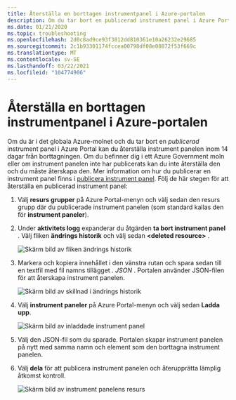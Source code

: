 ```yaml
---
title: Återställa en borttagen instrumentpanel i Azure-portalen
description: Om du tar bort en publicerad instrument panel i Azure Portal kan du återställa instrument panelen.
ms.date: 01/21/2020
ms.topic: troubleshooting
ms.openlocfilehash: 2d0c8ad9ce93f3812dd810361e10a26232e29685
ms.sourcegitcommit: 2c1b93301174fccea00798df08e08872f53f669c
ms.translationtype: MT
ms.contentlocale: sv-SE
ms.lasthandoff: 03/22/2021
ms.locfileid: "104774906"
---
```

# <a name="recover-a-deleted-dashboard-in-the-azure-portal"></a>Återställa en borttagen instrumentpanel i Azure-portalen

Om du är i det globala Azure-molnet och du tar bort en _publicerad_ instrument panel i Azure Portal kan du återställa instrument panelen inom 14 dagar från borttagningen. Om du befinner dig i ett Azure Government moln eller om instrument panelen inte har publicerats kan du inte återställa den och du måste återskapa den. Mer information om hur du publicerar en instrument panel finns i [publicera instrument panel](azure-portal-dashboard-share-access.md#publish-a-dashboard). Följ de här stegen för att återställa en publicerad instrument panel:

1. Välj **resurs grupper** på Azure Portal-menyn och välj sedan den resurs grupp där du publicerade instrument panelen (som standard kallas den för **instrument paneler**).

1. Under **aktivitets logg** expanderar du åtgärden **ta bort instrument panel** . Välj fliken **ändrings historik** och välj sedan **\<deleted resource\>** .

    ![Skärm bild av fliken ändrings historik](media/recover-shared-deleted-dashboard/change-history-tab.png)

1. Markera och kopiera innehållet i den vänstra rutan och spara sedan till en textfil med fil namns tillägget _. JSON_ . Portalen använder JSON-filen för att återskapa instrument panelen.

    ![Skärm bild av skillnad i ändrings historik](media/recover-shared-deleted-dashboard/change-history-diff.png)

1. Välj **instrument paneler** på Azure Portal-menyn och välj sedan **Ladda upp**.

    ![Skärm bild av inladdade instrument panel](media/recover-shared-deleted-dashboard/dashboard-upload.png)

1. Välj den JSON-fil som du sparade. Portalen skapar instrument panelen på nytt med samma namn och element som den borttagna instrument panelen.

1. Välj **dela** för att publicera instrument panelen och återupprätta lämplig åtkomst kontroll.

    ![Skärm bild av instrument panelens resurs](media/recover-shared-deleted-dashboard/dashboard-share.png)
